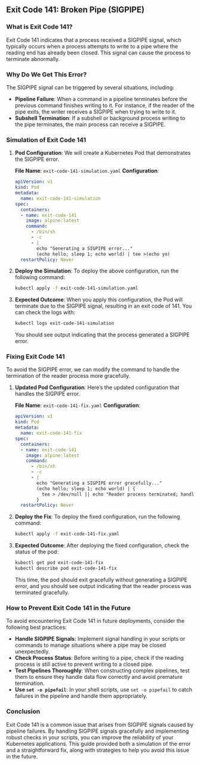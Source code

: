 ## Exit Code 141: Broken Pipe (SIGPIPE)

### What is Exit Code 141?
Exit Code 141 indicates that a process received a SIGPIPE signal, which typically occurs when a process attempts to write to a pipe where the reading end has already been closed. This signal can cause the process to terminate abnormally.

### Why Do We Get This Error?
The SIGPIPE signal can be triggered by several situations, including:
- **Pipeline Failure**: When a command in a pipeline terminates before the previous command finishes writing to it. For instance, if the reader of the pipe exits, the writer receives a SIGPIPE when trying to write to it.
- **Subshell Termination**: If a subshell or background process writing to the pipe terminates, the main process can receive a SIGPIPE.

### Simulation of Exit Code 141

1. **Pod Configuration**:
   We will create a Kubernetes Pod that demonstrates the SIGPIPE error.

   **File Name**: `exit-code-141-simulation.yaml`
   **Configuration**:
   ```yaml
   apiVersion: v1
   kind: Pod
   metadata:
     name: exit-code-141-simulation
   spec:
     containers:
     - name: exit-code-141
       image: alpine:latest
       command:
         - /bin/sh
         - -c
         - |
           echo "Generating a SIGPIPE error..."
           (echo hello; sleep 1; echo world) | tee >(echo yo)
     restartPolicy: Never
   ```

2. **Deploy the Simulation**:
   To deploy the above configuration, run the following command:
   ```bash
   kubectl apply -f exit-code-141-simulation.yaml
   ```

3. **Expected Outcome**:
   When you apply this configuration, the Pod will terminate due to the SIGPIPE signal, resulting in an exit code of 141. You can check the logs with:
   ```bash
   kubectl logs exit-code-141-simulation
   ```
   You should see output indicating that the process generated a SIGPIPE error.

### Fixing Exit Code 141

To avoid the SIGPIPE error, we can modify the command to handle the termination of the reader process more gracefully.

1. **Updated Pod Configuration**:
   Here’s the updated configuration that handles the SIGPIPE error.

   **File Name**: `exit-code-141-fix.yaml`
   **Configuration**:
   ```yaml
   apiVersion: v1
   kind: Pod
   metadata:
     name: exit-code-141-fix
   spec:
     containers:
     - name: exit-code-141
       image: alpine:latest
       command:
         - /bin/sh
         - -c
         - |
           echo "Generating a SIGPIPE error gracefully..."
           (echo hello; sleep 1; echo world) | {
             tee > /dev/null || echo "Reader process terminated; handling gracefully."
           }
     restartPolicy: Never
   ```

2. **Deploy the Fix**:
   To deploy the fixed configuration, run the following command:
   ```bash
   kubectl apply -f exit-code-141-fix.yaml
   ```

3. **Expected Outcome**:
   After deploying the fixed configuration, check the status of the pod:
   ```bash
   kubectl get pod exit-code-141-fix
   kubectl describe pod exit-code-141-fix
   ```
   This time, the pod should exit gracefully without generating a SIGPIPE error, and you should see output indicating that the reader process was terminated gracefully.

### How to Prevent Exit Code 141 in the Future
To avoid encountering Exit Code 141 in future deployments, consider the following best practices:
- **Handle SIGPIPE Signals**: Implement signal handling in your scripts or commands to manage situations where a pipe may be closed unexpectedly.
- **Check Process Status**: Before writing to a pipe, check if the reading process is still active to prevent writing to a closed pipe.
- **Test Pipelines Thoroughly**: When constructing complex pipelines, test them to ensure they handle data flow correctly and avoid premature termination.
- **Use `set -o pipefail`**: In your shell scripts, use `set -o pipefail` to catch failures in the pipeline and handle them appropriately.

### Conclusion
Exit Code 141 is a common issue that arises from SIGPIPE signals caused by pipeline failures. By handling SIGPIPE signals gracefully and implementing robust checks in your scripts, you can improve the reliability of your Kubernetes applications. This guide provided both a simulation of the error and a straightforward fix, along with strategies to help you avoid this issue in the future.